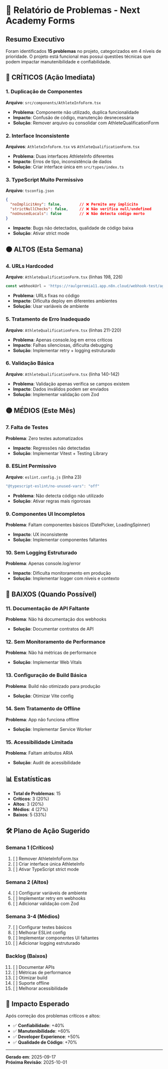 # 🚨 Relatório de Problemas - Next Academy Forms

## Resumo Executivo

Foram identificados **15 problemas** no projeto, categorizados em 4 níveis de prioridade. O projeto está funcional mas possui questões técnicas que podem impactar manutenibilidade e confiabilidade.

## 🔴 CRÍTICOS (Ação Imediata)

### 1. Duplicação de Componentes
**Arquivo**: `src/components/AthleteInfoForm.tsx`
- **Problema**: Componente não utilizado, duplica funcionalidade
- **Impacto**: Confusão de código, manutenção desnecessária
- **Solução**: Remover arquivo ou consolidar com AthleteQualificationForm

### 2. Interface Inconsistente
**Arquivos**: `AthleteInfoForm.tsx` vs `AthleteQualificationForm.tsx`
- **Problema**: Duas interfaces AthleteInfo diferentes
- **Impacto**: Erros de tipo, inconsistência de dados
- **Solução**: Criar interface única em `src/types/index.ts`

### 3. TypeScript Muito Permissivo
**Arquivo**: `tsconfig.json`
```json
{
  "noImplicitAny": false,        // ❌ Permite any implícito
  "strictNullChecks": false,     // ❌ Não verifica null/undefined
  "noUnusedLocals": false        // ❌ Não detecta código morto
}
```
- **Impacto**: Bugs não detectados, qualidade de código baixa
- **Solução**: Ativar strict mode

## 🟠 ALTOS (Esta Semana)

### 4. URLs Hardcoded
**Arquivo**: `AthleteQualificationForm.tsx` (linhas 198, 226)
```typescript
const webhookUrl = 'https://raulgeremia11.app.n8n.cloud/webhook-test/agendamento-leadscore';
```
- **Problema**: URLs fixas no código
- **Impacto**: Dificulta deploy em diferentes ambientes
- **Solução**: Usar variáveis de ambiente

### 5. Tratamento de Erro Inadequado
**Arquivo**: `AthleteQualificationForm.tsx` (linhas 211-220)
- **Problema**: Apenas console.log em erros críticos
- **Impacto**: Falhas silenciosas, dificulta debugging
- **Solução**: Implementar retry + logging estruturado

### 6. Validação Básica
**Arquivo**: `AthleteQualificationForm.tsx` (linha 140-142)
- **Problema**: Validação apenas verifica se campos existem
- **Impacto**: Dados inválidos podem ser enviados
- **Solução**: Implementar validação com Zod

## 🟡 MÉDIOS (Este Mês)

### 7. Falta de Testes
**Problema**: Zero testes automatizados
- **Impacto**: Regressões não detectadas
- **Solução**: Implementar Vitest + Testing Library

### 8. ESLint Permissivo
**Arquivo**: `eslint.config.js` (linha 23)
```javascript
"@typescript-eslint/no-unused-vars": "off"
```
- **Problema**: Não detecta código não utilizado
- **Solução**: Ativar regras mais rigorosas

### 9. Componentes UI Incompletos
**Problema**: Faltam componentes básicos (DatePicker, LoadingSpinner)
- **Impacto**: UX inconsistente
- **Solução**: Implementar componentes faltantes

### 10. Sem Logging Estruturado
**Problema**: Apenas console.log/error
- **Impacto**: Dificulta monitoramento em produção
- **Solução**: Implementar logger com níveis e contexto

## 🔵 BAIXOS (Quando Possível)

### 11. Documentação de API Faltante
**Problema**: Não há documentação dos webhooks
- **Solução**: Documentar contratos de API

### 12. Sem Monitoramento de Performance
**Problema**: Não há métricas de performance
- **Solução**: Implementar Web Vitals

### 13. Configuração de Build Básica
**Problema**: Build não otimizado para produção
- **Solução**: Otimizar Vite config

### 14. Sem Tratamento de Offline
**Problema**: App não funciona offline
- **Solução**: Implementar Service Worker

### 15. Acessibilidade Limitada
**Problema**: Faltam atributos ARIA
- **Solução**: Audit de acessibilidade

## 📊 Estatísticas

- **Total de Problemas**: 15
- **Críticos**: 3 (20%)
- **Altos**: 3 (20%)
- **Médios**: 4 (27%)
- **Baixos**: 5 (33%)

## 🛠️ Plano de Ação Sugerido

### Semana 1 (Críticos)
1. [ ] Remover AthleteInfoForm.tsx
2. [ ] Criar interface única AthleteInfo
3. [ ] Ativar TypeScript strict mode

### Semana 2 (Altos)
4. [ ] Configurar variáveis de ambiente
5. [ ] Implementar retry em webhooks
6. [ ] Adicionar validação com Zod

### Semana 3-4 (Médios)
7. [ ] Configurar testes básicos
8. [ ] Melhorar ESLint config
9. [ ] Implementar componentes UI faltantes
10. [ ] Adicionar logging estruturado

### Backlog (Baixos)
11. [ ] Documentar APIs
12. [ ] Métricas de performance
13. [ ] Otimizar build
14. [ ] Suporte offline
15. [ ] Melhorar acessibilidade

## 🎯 Impacto Esperado

Após correção dos problemas críticos e altos:
- ✅ **Confiabilidade**: +40%
- ✅ **Manutenibilidade**: +60%
- ✅ **Developer Experience**: +50%
- ✅ **Qualidade de Código**: +70%

---

**Gerado em**: 2025-09-17  
**Próxima Revisão**: 2025-10-01

